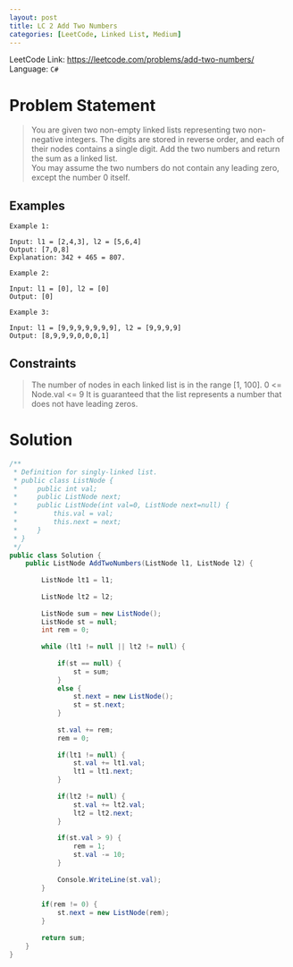 ```yaml
---
layout: post
title: LC 2 Add Two Numbers
categories: [LeetCode, Linked List, Medium]
---
```


LeetCode Link: https://leetcode.com/problems/add-two-numbers/  
Language: `C#`

# Problem Statement #

> You are given two non-empty linked lists representing two non-negative integers. The digits are stored in reverse order, and each of their nodes contains a single digit. Add the two numbers and return the sum as a linked list.  
> You may assume the two numbers do not contain any leading zero, except the number 0 itself.

## Examples
```
Example 1:

Input: l1 = [2,4,3], l2 = [5,6,4]
Output: [7,0,8]
Explanation: 342 + 465 = 807.
```

```
Example 2:

Input: l1 = [0], l2 = [0]
Output: [0]
```

```
Example 3:

Input: l1 = [9,9,9,9,9,9,9], l2 = [9,9,9,9]
Output: [8,9,9,9,0,0,0,1]
``` 

## Constraints  

>The number of nodes in each linked list is in the range [1, 100].
0 <= Node.val <= 9
It is guaranteed that the list represents a number that does not have leading zeros.  

# Solution

``` csharp
/**
 * Definition for singly-linked list.
 * public class ListNode {
 *     public int val;
 *     public ListNode next;
 *     public ListNode(int val=0, ListNode next=null) {
 *         this.val = val;
 *         this.next = next;
 *     }
 * }
 */
public class Solution {
    public ListNode AddTwoNumbers(ListNode l1, ListNode l2) {
        
        ListNode lt1 = l1;
        
        ListNode lt2 = l2;
        
        ListNode sum = new ListNode();
        ListNode st = null;
        int rem = 0;
        
        while (lt1 != null || lt2 != null) {
            
            if(st == null) {
                st = sum;
            }
            else {
                st.next = new ListNode();
                st = st.next;
            }
            
            st.val += rem;
            rem = 0;
            
            if(lt1 != null) {
                st.val += lt1.val;
                lt1 = lt1.next;
            }
            
            if(lt2 != null) {
                st.val += lt2.val;  
                lt2 = lt2.next;
            }            
            
            if(st.val > 9) {
                rem = 1;
                st.val -= 10;
            }  
            
            Console.WriteLine(st.val);
        }
        
        if(rem != 0) {
            st.next = new ListNode(rem);
        }
        
        return sum;
    }
}
```